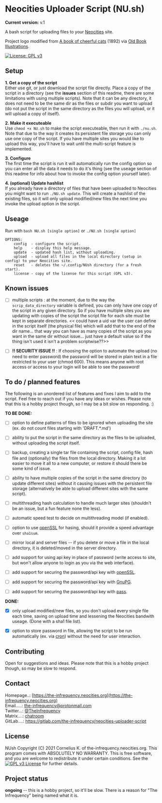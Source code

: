 # Neocities Uploader Script (NU.sh)

**Current version:** v.1

A bash script for uploading files to your [Neocities](https://www.neocities.org) site.

Project logo modified from [A book of cheerful cats](https://www.oldbookillustrations.com/illustrations/catnip-ball/) (1892) via [Old Book Illustrations](https://www.oldbookillustrations.com/).

[![License: GPL v3](https://img.shields.io/badge/License-GPL%20v3-blue.svg)](http://www.gnu.org/licenses/gpl-3.0)


## Setup

**1. Get a copy of the script**    
Either use git, or just download the script file directly. Place a copy of the script in a directory (see the **issues** section of this readme, there are some limitations with using multiple scripts). Note that it can be any directory, it does not need to be the same dir as the files or subdir you want to upload (do not put the script in the same directory as the files you will upload, or it will upload a copy of itself). 

**2. Make it executeable**  
Use `chmod +x NU.sh` to make the script executeable, then run it with `./nu.sh`. Note that due to the way it creates its persistent file storage you can only use one copy of the script. If you have multiple sites you would like to upload this way, you'll have to wait until the multi-script feature is implemented.

**3. Configure**  
The first time the script is run it will automatically run the config option so you can enter all the data it needs to do it's thing (see the useage section of this readme for info about how to invoke the config option yourself later). 

**4. (optional) Update hashlist**  
If you already have a directory of files that have been uploaded to Neocities you might want to run `./NU.sh update`. This will create a hashlist of the existing files, so it will only upload modified/new files the next time you invoke the upload option in the script.  

## Useage

Run with `bash NU.sh [single option]` or `./NU.sh [single option]`

```
OPTIONS:
	config  - configure the script.  
	help    - display this help message.  
	update  - updated hash list, without uploading.  
	upload  - upload all files in the local directory (setup in config) to your Neocities site.  
	reset	- deletes the ~/.config/NUsh directory (for a fresh start).  
	license - copy of the license for this script (GPL v3).
```

## Known issues

- [ ] multiple scripts : at the moment, due to the way the `scrip_data_directory` variable is defined, you can only have one copy of the script in any given directory. So if you have multiple sites you are updating with copies of the script the script file for each site must be kept in separate directories. << could have a uid var the user can define in the script itself (the physical file) which will add that to the end of the dir name... that way you can have as many copies of the script as you want in the same dir without issue... just have a default value so if the thing isn't used it isn't a problem scriptwise??>>

- [ ] **!! SECURITY ISSUE !!** : If choosing the option to automate the upload (no need to enter password) the password will be stored in plain text in a file restricted to your user (chmod 600). This means anyone with root access or access to your login will be able to see the password!


## To do / planned features

The following is an unordered list of features and fixes I aim to add to the script. Feel free to reach out if you have any ideas or wishes. Please note that this is a hobby project though, so I may be a bit slow on responding. :)

**TO BE DONE:**

- [ ] option to define patterns of files to be ignored when uploading the site (ex. do not count files starting with 'DRAFT.*.md')
- [ ] ability to put the script in the same directory as the files to be uploaded, without uploading the script itself.

- [ ] backup, creating a single tar file containing the script, config file, hash file and (optionally) the files from the local directory. Making it a lot easier to move it all to a new computer, or restore it should there be some kind of issue.

- [ ] ability to have multiple copies of the script in the same directory (to update different sites) without it causing issues with the persistent file storage (alternatively be able to upload different sites with the same script).  

- [ ] multithreading hash calculation to handle much larger sites (shouldn't be an issue, but a fun feature none the less).  
- [ ] automatic speed test to decide on multithreading model (if enabled).  
- [ ] option to use [openSSL](https://www.openssl.org/) for hasing, should it provide a speed advantage over `sha1sum`.  

- [ ] mirror local and server files -- if you delete or move a file in the local directory, it is deleted/moved in the server directory.  

- [ ] add support for using api key in place of password (write access to site, but won't allow anyone to login as you via the web interface).  
- [ ] add support for securing the password/api key with [openSSL](https://www.openssl.org/).  
- [ ] add support for securing the password/api key with [GnuPG](https://gnupg.org/).  
- [ ] add support for securing the password/api key with [pass](https://www.passwordstore.org/).  

**DONE:**

- [x] only upload modified/new files, so you don't upload every single file each time, saving on upload time and lessening the Neocities bandwith useage. (Done with a sha1 file list).

- [x] option to store password in file, allowing the script to be run automatically (ex. via [cron](https://en.wikipedia.org/wiki/Cron)) without the need for user interaction.


## Contributing

Open for suggestions and ideas. Please note that this is a hobby project though, so may be slow to respond.


## Contact 

Homepage..: [https://the-infrequency.neocities.org](https://the-infrequency.neocities.org)  
Email.....: the-infrequency@protonmail.com  
Twitter...: [@TheInfrequency](twitter.com/TheInfrequency)  
Matrix....: [chatroom](https://matrix.to/#/!aUKWxiALHdUvpdVmhR:matrix.org)  
GitLab....: https://gitlab.com/the-infrequency/neocities-uploader-script  


## License
NUsh  Copyright (C) 2021  Cornelius K. of the-infrequency.neocities.org. 
This program comes with ABSOLUTELY NO WARRANTY.
This is free software, and you are welcome to redistribute it under certain conditions.
See the [![GPL v3 License](https://img.shields.io/badge/License-GPL%20v3-blue.svg)](http://www.gnu.org/licenses/gpl-3.0) for further details.


## Project status

**ongoing** -- this is a hobby project, so it'll be slow. There is a reason for "The Infrequency" being named what it is.

